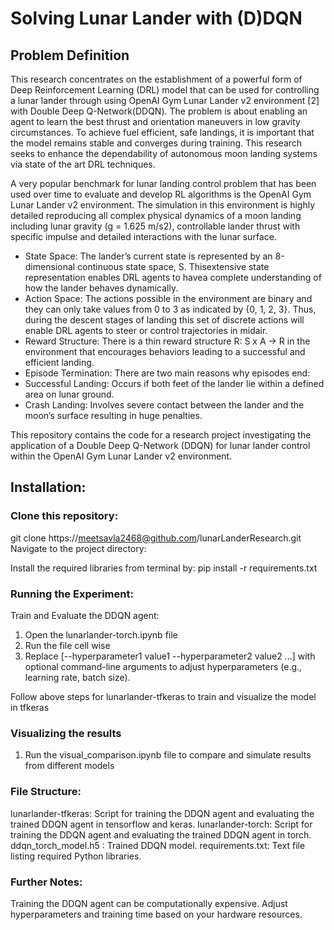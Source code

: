 # Solving Lunar Lander with (D)DQN

## Problem Definition

This research concentrates on the establishment of a powerful form of Deep Reinforcement Learning (DRL) model that can be used for controlling a lunar lander through using OpenAI Gym Lunar Lander v2 environment [2] with Double Deep Q-Network(DDQN). The problem is about enabling an agent to learn the best thrust and orientation maneuvers
in low gravity circumstances. To achieve fuel efficient, safe landings, it is important that the model remains stable and converges during training. This research seeks to enhance the dependability of autonomous moon landing systems via state of the art DRL techniques.

A very popular benchmark for lunar landing control problem that has been used over time to evaluate and develop RL algorithms is the OpenAI Gym Lunar Lander
v2 environment. The simulation in this environment is highly detailed reproducing all complex physical dynamics of a moon landing including lunar gravity (g = 1.625 m/s2), controllable lander thrust with specific impulse and detailed interactions with the lunar surface.

- State Space: The lander’s current state is represented by an 8-dimensional continuous state space, S. Thisextensive state representation enables DRL agents to havea complete understanding of how the lander behaves dynamically.
- Action Space: The actions possible in the environment are binary and they can only take values from 0 to 3 as indicated by {0, 1, 2, 3}. Thus, during the descent stages of landing this set of discrete actions will enable DRL agents to steer or control trajectories in midair.
- Reward Structure: There is a thin reward structure R: S x A → R in the environment that encourages behaviors leading to a successful and efficient landing.
- Episode Termination: There are two main reasons why episodes end:
- Successful Landing: Occurs if both feet of the lander lie within a defined area on lunar ground.
- Crash Landing: Involves severe contact between the lander and the moon’s surface resulting in huge penalties.

This repository contains the code for a research project investigating the application of a Double Deep Q-Network (DDQN) for lunar lander control within the OpenAI Gym Lunar Lander v2 environment.

## Installation:

### Clone this repository:

git clone https://meetsavla2468@github.com/lunarLanderResearch.git
Navigate to the project directory:

Install the required libraries from terminal by:
pip install -r requirements.txt

### Running the Experiment:

Train and Evaluate the DDQN agent:

1. Open the lunarlander-torch.ipynb file
2. Run the file cell wise
3. Replace [--hyperparameter1 value1 --hyperparameter2 value2 ...] with optional command-line arguments to adjust hyperparameters (e.g., learning rate, batch size).

Follow above steps for lunarlander-tfkeras to train and visualize the model in tfkeras

### Visualizing the results

1. Run the visual_comparison.ipynb file to compare and simulate results from different models

### File Structure:

lunarlander-tfkeras: Script for training the DDQN agent and evaluating the trained DDQN agent in tensorflow and keras.
lunarlander-torch: Script for training the DDQN agent and evaluating the trained DDQN agent in torch.
ddqn_torch_model.h5 : Trained DDQN model.
requirements.txt: Text file listing required Python libraries.

### Further Notes:

Training the DDQN agent can be computationally expensive. Adjust hyperparameters and training time based on your hardware resources.
